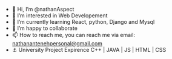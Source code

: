 - 👋 Hi, I’m @nathanAspect
- 👀 I’m interested in Web Developement
- 🌱 I’m currently learning React, python, Django and Mysql
- 💞️ I’m happy to collaborate
- 📫 How to reach me, you can reach me via email: nathanantenehpersonal@gmail.com
- ⚓ University Project Expirence C++ | JAVA | JS | HTML | CSS

<!---
nathanAspect/nathanAspect is a ✨ special ✨ repository because its `README.md` (this file) appears on your GitHub profile.
You can click the Preview link to take a look at your changes.
--->
